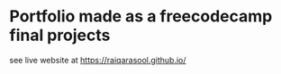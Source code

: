 # Portfolio made as a freecodecamp final projects

see live website at https://raiqarasool.github.io/

